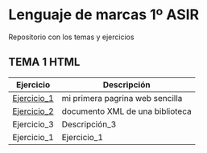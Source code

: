 # Lenguaje de marcas 1º ASIR
Repositorio con los temas y ejercicios

## TEMA 1 HTML

| Ejercicio | Descripción |
| --------- | ----------- |
| [Ejercicio_1](/TEMA1/ejercicio1.html) | mi primera pagrina web sencilla |
| [Ejercicio_2](/TEMA1/ejercicio2.xml) | documento XML de una biblioteca |
| Ejercicio_3 | Descripción_3 |
| Ejercicio_1 | Ejercicio_1 |
